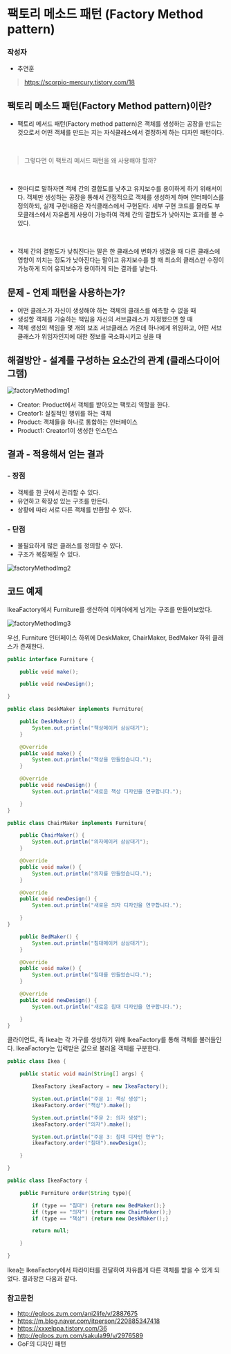 # 팩토리 메소드 패턴 (Factory Method pattern)
### 작성자
* 추연훈
> https://scorpio-mercury.tistory.com/18

## 팩토리 메소드 패턴(Factory Method pattern)이란?
* 팩토리 메서드 패턴(Factory method pattern)은 객체를 생성하는 공장을 만드는 것으로서
어떤 객체를 만드는 지는 자식클래스에서 결정하게 하는 디자인 패턴이다.


<br/>


> 그렇다면 이 팩토리 메서드 패턴을 왜 사용해야 할까?


<br/>

* 한마디로 말하자면 객체 간의 결합도를 낮추고 유지보수를 용이하게 하기 위해서이다.
객체만 생성하는 공장을 통해서 간접적으로 객체를 생성하게 하며 인터페이스를 정의하되, 실제 구현내용은 자식클래스에서 구현된다.
세부 구현 코드를 몰라도 부모클래스에서 자유롭게 사용이 가능하여 객체 간의 결합도가 낮아지는 효과를 볼 수 있다.

<br/>

* 객체 간의 결합도가 낮춰진다는 말은 한 클래스에 변화가 생겼을 때 다른 클래스에 영향이 끼치는 정도가 낮아진다는 말이고 유지보수를 할 때 최소의 클래스만 수정이 가능하게 되어 유지보수가 용이하게 되는 결과를 낳는다.

## 문제 - 언제 패턴을 사용하는가?
- 어떤 클래스가 자신이 생성해야 하는 객체의 클래스를 예측할 수 없을 때
- 생성할 객체를 기술하는 책임을 자신의 서브클래스가 지정했으면 할 때
- 객체 생성의 책임을 몇 개의 보조 서브클래스 가운데 하나에게 위임하고, 어떤 서브클래스가 위임자인지에 대한 정보를 국소화시키고 싶을 때


## 해결방안 - 설계를 구성하는 요소간의 관계 (클래스다이어그램)
![factoryMethodImg1](./img/fm1.jpg)

* Creator: Product에서 객체를 받아오는 팩토리 역할을 한다.
* Creator1: 실질적인 행위를 하는 객체
* Product: 객체들을 하나로 통합하는 인터페이스
* Product1: Creator1이 생성한 인스턴스



## 결과 - 적용해서 얻는 결과



### - 장점
- 객체를 한 곳에서 관리할 수 있다.
- 유연하고 확장성 있는 구조를 만든다.
- 상황에 따라 서로 다른 객체를 반환할 수 있다.
### - 단점
- 불필요하게 많은 클래스를 정의할 수 있다.
- 구조가 복잡해질 수 있다.

![factoryMethodImg2](./img/fm2.jpg)

## 코드 예제
IkeaFactory에서 Furniture를 생산하여 이케아에게 넘기는 구조를 만들어보았다.

![factoryMethodImg3](./img/fm3.jpg)

우선, Furniture 인터페이스 하위에 DeskMaker, ChairMaker, BedMaker 하위 클래스가 존재한다.

```java
public interface Furniture {

	public void make();

	public void newDesign();

}

public class DeskMaker implements Furniture{

	public DeskMaker() {
		System.out.println("책상메이커 삼삼대기");
	}

	@Override
	public void make() {
		System.out.println("책상을 만들었습니다.");
	}

	@Override
	public void newDesign() {
		System.out.println("새로운 책상 디자인을 연구합니다.");

	}
}

public class ChairMaker implements Furniture{

	public ChairMaker() {
		System.out.println("의자메이커 삼삼대기");
	}

	@Override
	public void make() {
		System.out.println("의자를 만들었습니다.");
	}

	@Override
	public void newDesign() {
		System.out.println("새로운 의자 디자인을 연구합니다.");

	}
}

	public BedMaker() {
		System.out.println("침대메이커 삼삼대기");
	}

	@Override
	public void make() {
		System.out.println("침대를 만들었습니다.");
	}

	@Override
	public void newDesign() {
		System.out.println("새로운 침대 디자인을 연구합니다.");

	}
}
```

클라이언트, 즉 Ikea는 각 가구를 생성하기 위해 IkeaFactory를 통해 객체를 불러들인다. IkeaFactory는 입력받은 값으로 불러올 객체를 구분한다.

```java
public class Ikea {

	public static void main(String[] args) {

		IkeaFactory ikeaFactory = new IkeaFactory();

		System.out.println("주문 1: 책상 생성");
		ikeaFactory.order("책상").make();

		System.out.println("주문 2: 의자 생성");
		ikeaFactory.order("의자").make();

		System.out.println("주문 3: 침대 디자인 연구");
		ikeaFactory.order("침대").newDesign();

	}

}

public class IkeaFactory {

	public Furniture order(String type){

		if (type == "침대") {return new BedMaker();}
		if (type == "의자") {return new ChairMaker();}
		if (type == "책상") {return new DeskMaker();}

		return null;

	}

}
```
Ikea는 IkeaFactory에서 파라미터를 전달하여 자유롭게 다른 객체를 받을 수 있게 되었다. 결과창은 다음과 같다.


### 참고문헌
* http://egloos.zum.com/ani2life/v/2887675
* https://m.blog.naver.com/itperson/220885347418
* https://xxxelppa.tistory.com/36
* http://egloos.zum.com/sakula99/v/2976589
* GoF의 디자인 패턴
